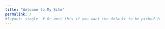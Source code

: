 ```yaml
---
title: "Welcome to My Site"
permalink: /
#layout: single  # Or omit this if you want the default to be picked from _config.yml
---
```

